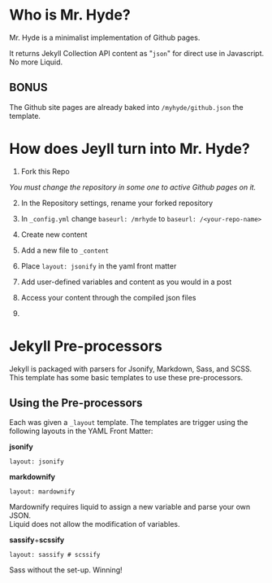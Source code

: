 # Who is Mr. Hyde?

Mr. Hyde is a minimalist implementation of Github pages.  

It returns Jekyll Collection API content as "``json``" for direct use in Javascript.  No more Liquid.

## BONUS

The Github site pages are already baked into ``/myhyde/github.json`` the template.

# How does Jeyll turn into Mr. Hyde?

1. Fork this Repo

  *You must change the repository in some one to active Github pages on it.*

2. In the Repository settings, rename your forked repository
3. In ``_config.yml`` change ``baseurl: /mrhyde`` to ``baseurl: /<your-repo-name>``
4. Create new content

  1. Add a new file to ``_content``
  2. Place ``layout: jsonify`` in the yaml front matter
  3. Add user-defined variables and content as you would in a post

5. Access your content through the compiled json files
6. 
# Jekyll Pre-processors

Jekyll is packaged with parsers for Jsonify, Markdown, Sass, and SCSS.  This template has
some basic templates to use these pre-processors.  

## Using the Pre-processors

Each was given a ``_layout`` template.  The templates are trigger using the following layouts
in the YAML Front Matter:

**jsonify**
```
layout: jsonify
```

**markdownify**
```
layout: mardownify
```
Mardownify requires liquid to assign a new variable and parse your own JSON.  
Liquid does not allow the modification of variables.

**sassify**+**scssify**
```
layout: sassify # scssify
```
Sass without the set-up. Winning!
